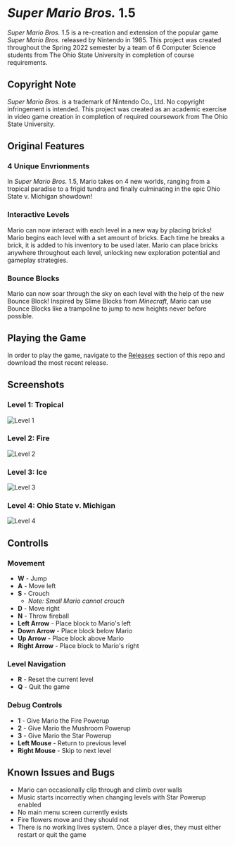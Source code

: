 
# *Super Mario Bros.* 1.5

*Super Mario Bros.* 1.5 is a re-creation and extension of the popular game *Super Mario Bros.* released by Nintendo in 1985.  This project was created throughout the Spring 2022 semester by a team of 6 Computer Science students from The Ohio State University in completion of course requirements.

## Copyright Note
*Super Mario Bros.* is a trademark of Nintendo Co., Ltd.  No copyright infringement is intended.  This project was created as an academic exercise in video game creation in completion of required coursework from The Ohio State University.  

## Original Features
### 4 Unique Envrionments
In *Super Mario Bros.* 1.5, Mario takes on 4 new worlds, ranging from a tropical paradise to a frigid tundra and finally culminating in the epic Ohio State v. Michigan showdown!

### Interactive Levels
Mario can now interact with each level in a new way by placing bricks!  Mario begins each level with a set amount of bricks.  Each time he breaks a brick, it is added to his inventory to be used later.  Mario can place bricks anywhere throughout each level, unlocking new exploration potential and gameplay strategies.

### Bounce Blocks
Mario can now soar through the sky on each level with the help of the new Bounce Block!  Inspired by Slime Blocks from *Minecraft*, Mario can use Bounce Blocks like a trampoline to jump to new heights never before possible.

## Playing the Game
In order to play the game, navigate to the [Releases](https://github.com/tgkasarcik/FinalBounty-Public/releases) section of this repo and download the most recent release.

## Screenshots

### Level 1: Tropical

<img src="https://user-images.githubusercontent.com/77713266/167062357-a9fba829-ae5f-4d9a-874a-fbba19112e01.png" alt="Level 1" title="Level 1: Tropical">

### Level 2: Fire

<img src="https://user-images.githubusercontent.com/77713266/167062362-174ee11f-8ab3-4517-9867-a546c5fcbb7c.png" alt="Level 2" title="Level 2: Fire">

### Level 3: Ice

<img src="https://user-images.githubusercontent.com/77713266/167062364-9b37d38e-8f13-45e7-8eef-59d98c7d9428.png" alt="Level 3" title="Level 3: Ice">

### Level 4: Ohio State v. Michigan

<img src="https://user-images.githubusercontent.com/77713266/167062367-48ff86cf-0610-4e2f-a57e-2516cc338512.png" alt="Level 4" title="Level 4: Ohio State v. Michigan">

## Controlls

### Movement
- **W** - Jump
- **A** - Move left
- **S** - Crouch
    - *Note: Small Mario cannot crouch*
- **D** - Move right
- **N** - Throw fireball
- **Left Arrow** - Place block to Mario's left
- **Down Arrow** - Place block below Mario
- **Up Arrow** - Place block above Mario
- **Right Arrow** - Place block to Mario's right

### Level Navigation
- **R** - Reset the current level
- **Q** - Quit the game

### Debug Controls
- **1** - Give Mario the Fire Powerup
- **2** - Give Mario the Mushroom Powerup
- **3** - Give Mario the Star Powerup
- **Left Mouse** - Return to previous level
- **Right Mouse** - Skip to next level

## Known Issues and Bugs
- Mario can occasionally clip through and climb over walls
- Music starts incorrectly when changing levels with Star Powerup enabled
- No main menu screen currently exists
- Fire flowers move and they should not
- There is no working lives system. Once a player dies, they must either restart or quit the game
